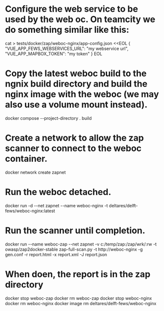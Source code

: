# Configure the web service to be used by the web oc. On teamcity we do something similar like this:

cat > tests/docker/zap/weboc-nginx/app-config.json <<EOL
{
"VUE_APP_FEWS_WEBSERVICES_URL": "my webservice url",
"VUE_APP_MAPBOX_TOKEN": "my token"
}
EOL

# Copy the latest weboc build to the ngnix build directory and build the nginx image with the weboc (we may also use a volume mount instead).

docker compose --project-directory . build

# Create a network to allow the zap scanner to connect to the weboc container.
docker network create zapnet
# Run the weboc detached.
docker run -d --net zapnet --name weboc-nginx -t deltares/delft-fews/weboc-nginx:latest
# Run the scanner until completion.
docker run --name weboc-zap --net zapnet -v c:/temp/zap:/zap/wrk/:rw -t owasp/zap2docker-stable zap-full-scan.py -t http://weboc-nginx -g gen.conf -r report.html -x report.xml -J report.json

# When doen, the report is in the zap directory

docker stop weboc-zap
docker rm weboc-zap
docker stop weboc-nginx
docker rm weboc-nginx
docker image rm  deltares/delft-fews/weboc-nginx
